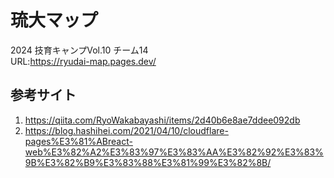 # 琉大マップ
2024 技育キャンプVol.10 チーム14  
URL:https://ryudai-map.pages.dev/


## 参考サイト
1. https://qiita.com/RyoWakabayashi/items/2d40b6e8ae7ddee092db
2. https://blog.hashihei.com/2021/04/10/cloudflare-pages%E3%81%ABreact-web%E3%82%A2%E3%83%97%E3%83%AA%E3%82%92%E3%83%9B%E3%82%B9%E3%83%88%E3%81%99%E3%82%8B/